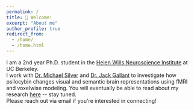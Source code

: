 ```yaml
---
permalink: /
title: 👋 Welcome!
excerpt: "About me"
author_profile: true
redirect_from: 
  - /home/
  - /home.html
---
```

  
I am a 2nd year Ph.D. student in the [Helen Wills Neuroscience Institute](https://neuroscience.berkeley.edu/) at UC Berkeley.  
I work with [Dr. Michael Silver](https://argentum.ucbso.berkeley.edu/) and [Dr. Jack Gallant](https://www.gallantlab.org) to investigate how psilocybin changes visual and semantic brain representations using fMRI and voxelwise modeling. You will eventually be able to read about my research [here](https://jenholmberg.github.io/research/) -- stay tuned.  
Please reach out via email if you're interested in connecting!
